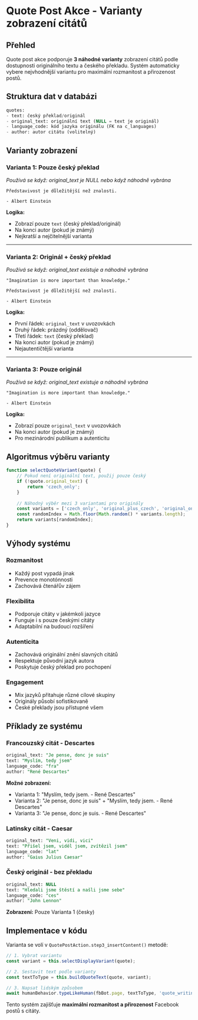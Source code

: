 # Quote Post Akce - Varianty zobrazení citátů

## Přehled

Quote post akce podporuje **3 náhodné varianty** zobrazení citátů podle dostupnosti originálního textu a českého překladu. Systém automaticky vybere nejvhodnější variantu pro maximální rozmanitost a přirozenost postů.

## Struktura dat v databázi

```sql
quotes:
- text: český překlad/originál
- original_text: originální text (NULL = text je originál)  
- language_code: kód jazyka originálu (FK na c_languages)
- author: autor citátu (volitelný)
```

## Varianty zobrazení

### **Varianta 1: Pouze český překlad** 
*Používá se když: original_text je NULL nebo když náhodně vybrána*

```
Představivost je důležitější než znalosti.

- Albert Einstein
```

**Logika:**
- Zobrazí pouze `text` (český překlad/originál)
- Na konci autor (pokud je známý)
- Nejkratší a nejčitelnější varianta

---

### **Varianta 2: Originál + český překlad**
*Používá se když: original_text existuje a náhodně vybrána*

```
"Imagination is more important than knowledge."

Představivost je důležitější než znalosti.

- Albert Einstein
```

**Logika:**
- První řádek: `original_text` v uvozovkách
- Druhý řádek: prázdný (oddělovač)
- Třetí řádek: `text` (český překlad)
- Na konci autor (pokud je známý)
- Nejautentičtější varianta

---

### **Varianta 3: Pouze originál**
*Používá se když: original_text existuje a náhodně vybrána*

```
"Imagination is more important than knowledge."

- Albert Einstein
```

**Logika:**
- Zobrazí pouze `original_text` v uvozovkách
- Na konci autor (pokud je známý)
- Pro mezinárodní publikum a autenticitu

## Algoritmus výběru varianty

```javascript
function selectQuoteVariant(quote) {
    // Pokud není originální text, použij pouze český
    if (!quote.original_text) {
        return 'czech_only';
    }
    
    // Náhodný výběr mezi 3 variantami pro originály
    const variants = ['czech_only', 'original_plus_czech', 'original_only'];
    const randomIndex = Math.floor(Math.random() * variants.length);
    return variants[randomIndex];
}
```

## Výhody systému

### **Rozmanitost**
- Každý post vypadá jinak
- Prevence monotónnosti
- Zachovává čtenářův zájem

### **Flexibilita**
- Podporuje citáty v jakémkoli jazyce
- Funguje i s pouze českými citáty
- Adaptabilní na budoucí rozšíření

### **Autenticita**
- Zachovává originální znění slavných citátů
- Respektuje původní jazyk autora
- Poskytuje český překlad pro pochopení

### **Engagement**
- Mix jazyků přitahuje různé cílové skupiny
- Originály působí sofistikovaně
- České překlady jsou přístupné všem

## Příklady ze systému

### **Francouzský citát - Descartes**
```sql
original_text: "Je pense, donc je suis"
text: "Myslím, tedy jsem"
language_code: "fra"
author: "René Descartes"
```

**Možné zobrazení:**
- Varianta 1: "Myslím, tedy jsem. - René Descartes"
- Varianta 2: "Je pense, donc je suis" + "Myslím, tedy jsem. - René Descartes"  
- Varianta 3: "Je pense, donc je suis. - René Descartes"

### **Latinsky citát - Caesar**
```sql
original_text: "Veni, vidi, vici"
text: "Přišel jsem, viděl jsem, zvítězil jsem"
language_code: "lat"
author: "Gaius Julius Caesar"
```

### **Český originál - bez překladu**
```sql
original_text: NULL
text: "Hledali jsme štěstí a našli jsme sebe"
language_code: "ces"
author: "John Lennon"
```

**Zobrazení:** Pouze Varianta 1 (česky)

## Implementace v kódu

Varianta se volí v `QuotePostAction.step3_insertContent()` metodě:

```javascript
// 1. Vybrat variantu
const variant = this.selectDisplayVariant(quote);

// 2. Sestavit text podle varianty
const textToType = this.buildQuoteText(quote, variant);

// 3. Napsat lidským způsobem
await humanBehavior.typeLikeHuman(fbBot.page, textToType, 'quote_writing');
```

Tento systém zajišťuje **maximální rozmanitost a přirozenost** Facebook postů s citáty.